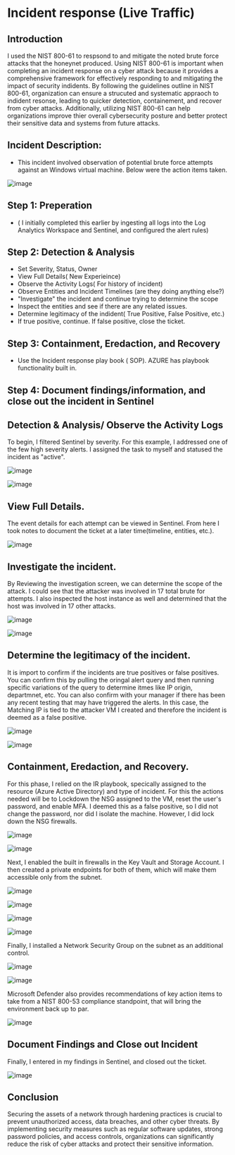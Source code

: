 # Incident response (Live Traffic)




## Introduction
I used the NIST 800-61 to respsond to and mitigate the noted brute force attacks that the honeynet produced.   Using NIST 800-61 is important when completing an incident response on a cyber attack because it provides a comprehensive framework for effectively responding to and mitigating the impact of security indidents. By following the guidelines outline in NIST 800-61, organization can ensure a strucuted and systematic appraoch to indident resonse, leading to quicker detection, containement, and recover from cyber attacks. Additionally, utilizing NIST 800-61 can help organizations improve thier overall cybersecurity posture and better protect their sensitive data and systems from future attacks. 


## Incident Description:
- This incident involved observation of potential brute force attempts against an Windows virtual machine. Below were the action items taken.



![image](https://github.com/dbriones49/Incident-Response/assets/143753667/1ae97c06-4065-4122-8323-3377aae59d06)



## Step 1: Preperation
- ( I initially completed this earlier by ingesting all logs into the Log Analytics Workspace and Sentinel, and configured the alert rules)


## Step 2: Detection & Analysis
- Set Severity, Status, Owner
- View Full Details( New Experieince)
- Observe the Activity Logs( For history of incident)
- Observe Entities and Incident Timelines (are they doing anything else?)
- "Investigate" the incident and continue trying to determine the scope
- Inspect the entities and see if there are any related issues.
- Determine legitimacy of the indident( True Positive, False Positive, etc.)
- If true positive, continue. If false positive, close the ticket.

## Step 3: Containment, Eredaction, and Recovery
- Use the Incident response play book ( SOP). AZURE has playbook functionality built in. 


## Step 4: Document findings/information, and close out the incident in Sentinel
  





## Detection & Analysis/ Observe the Activity Logs
To begin, I filtered Sentinel by severity. For this example, I addressed one of the few high severity alerts. I assigned the task to myself and statused the incident as "active".

![image](https://github.com/dbriones49/Incident-Response/assets/143753667/9d7bd041-616e-4970-a665-b78fa074d6e9)


![image](https://github.com/dbriones49/Incident-Response/assets/143753667/4329508a-8ba6-4194-8826-6f63c1f2ea4d)


## View Full Details.
The event details for each attempt can be viewed in Sentinel. From here I took notes to document the ticket at a later time(timeline, entities, etc.).


![image](https://github.com/dbriones49/Incident-Response/assets/143753667/54195b25-7ba8-43cb-98ee-195450d6fbd7)




## Investigate the incident.
By Reviewing the investigation screen, we can determine the scope of the attack. I could see that the attacker was involved in 17 total brute for attempts. I also inspected the host instance as well and determined that the host was involved in 17 other attacks. 


![image](https://github.com/dbriones49/Incident-Response/assets/143753667/60da6b6e-0698-41e8-8538-1e9f863c1f8e)


![image](https://github.com/dbriones49/Incident-Response/assets/143753667/17ec5de8-3621-42e4-b532-34b01f199451)



## Determine the legitimacy of the incident.
It is import to confirm if the incidents are true positives or false positives. You can confirm this by pulling the oringal alert query and then running specific variations of the query to determine itmes like IP origin, departmnet, etc. You can also confirm with your manager if there has been any recent testing that may have triggered the alerts. In this case, the Matching IP is tied to the attacker VM I created and therefore the incident is deemed as a false positive. 





![image](https://github.com/dbriones49/Incident-Response/assets/143753667/02e2adc0-a577-48cf-8cf6-7cc267b46325)


![image](https://github.com/dbriones49/Incident-Response/assets/143753667/10b872bb-252a-4b2d-b35d-9cd1cc5f2609)




## Containment, Eredaction, and Recovery.

For this phase, I relied on the IR playbook, specically assigned to the resource (Azure Active Directory) and type of incident. For this the actions needed will be to  Lockdown the NSG assigned to the VM, reset the user's password, and enable MFA. I deemed this as a false positive, so I did not change the password, nor did I isolate the machine. However, I did lock down the NSG firewalls. 




![image](https://github.com/dbriones49/Incident-Response/assets/143753667/3107dc02-b69b-4478-a8a9-9b8b7c159895)





![image](https://github.com/dbriones49/Incident-Response/assets/143753667/3a30bf1c-7245-4f3e-916d-99eff5468048)



Next, I enabled the built in firewalls in the Key Vault and Storage Account. I then created a private endpoints for both of them, which will make them accessible only from the subnet. 



![image](https://github.com/dbriones49/Incident-Response/assets/143753667/72d89802-7584-4c62-b24a-f905c3c51595)





![image](https://github.com/dbriones49/Incident-Response/assets/143753667/a8441724-037b-4be7-85d9-cbec10fbb154)






![image](https://github.com/dbriones49/Incident-Response/assets/143753667/abb81233-a5ed-45b6-9385-cd8621ca41ef)






![image](https://github.com/dbriones49/Incident-Response/assets/143753667/b64c25bf-5830-4037-8a42-e7902943d38d)





Finally, I installed a Network Security Group on the subnet as an additional control.




![image](https://github.com/dbriones49/Incident-Response/assets/143753667/613cee56-98e5-4cb0-98d7-f302537c9051)







![image](https://github.com/dbriones49/Incident-Response/assets/143753667/f5fecfcb-d309-4fa4-8ac0-387c36da868d)
















Microsoft Defender also provides recommendations of key action items to take from a NIST 800-53 compliance standpoint, that will bring the environment back up to par.   



![image](https://github.com/dbriones49/Incident-Response/assets/143753667/e55419b7-5e64-47f4-b9fa-863e5c4f223f)











 ## Document Findings and Close out Incident
 Finally, I entered in my findings in Sentinel, and closed out the ticket.
 


![image](https://github.com/dbriones49/Incident-Response/assets/143753667/e2b57f17-1421-409a-9903-ea7a51b08aa1)










## Conclusion

Securing the assets of a network through hardening practices is crucial to prevent unauthorized access, data breaches, and other cyber threats. By implementing security measures such as regular software updates, strong password policies, and access controls, organizations can significantly reduce the risk of cyber attacks and protect their sensitive information. 

